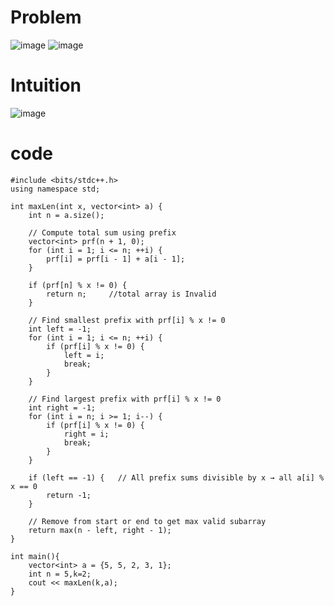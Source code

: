 # Problem 
![image](https://github.com/user-attachments/assets/ddbf4678-3147-4b90-872f-34145701a4c7)
![image](https://github.com/user-attachments/assets/f506a316-5986-4ac2-a3dc-dc6a1690934b)

# Intuition
![image](https://github.com/user-attachments/assets/a87ae116-0259-49c8-b9bc-64bb6b1eba63)

# code
```
#include <bits/stdc++.h>
using namespace std;

int maxLen(int x, vector<int> a) {
    int n = a.size();

    // Compute total sum using prefix
    vector<int> prf(n + 1, 0);
    for (int i = 1; i <= n; ++i) {
        prf[i] = prf[i - 1] + a[i - 1];
    }

    if (prf[n] % x != 0) {
        return n;     //total array is Invalid 
    }

    // Find smallest prefix with prf[i] % x != 0
    int left = -1;
    for (int i = 1; i <= n; ++i) {
        if (prf[i] % x != 0) {
            left = i;
            break;
        }
    }

    // Find largest prefix with prf[i] % x != 0
    int right = -1;
    for (int i = n; i >= 1; i--) {
        if (prf[i] % x != 0) {
            right = i;
            break;
        }
    }

    if (left == -1) {   // All prefix sums divisible by x → all a[i] % x == 0
        return -1;
    }

    // Remove from start or end to get max valid subarray
    return max(n - left, right - 1);
}

int main(){
    vector<int> a = {5, 5, 2, 3, 1};
    int n = 5,k=2;
    cout << maxLen(k,a);
}
```

